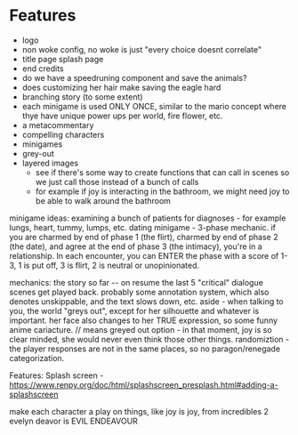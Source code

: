 # Features
- logo
- non woke config, no woke is just "every choice doesnt correlate"
- title page splash page
- end credits
- do we have a speedruning component and save the animals?
- does customizing her hair make saving the eagle hard
- branching story (to some extent)
- each minigame is used ONLY ONCE, similar to the mario concept where thye have unique power ups per world, fire flower, etc.
- a metacommentary
- compelling characters
- minigames
- grey-out
- layered images
    - see if there's some way to create functions that can call in scenes so we just call those instead of a bunch of calls
    - for example if joy is interacting in the bathroom, we might need joy to be able to walk around the bathroom


minigame ideas:
    examining a bunch of patients for diagnoses - for example lungs, heart, tummy, lumps, etc.
    dating minigame - 3-phase mechanic. if you are charmed by end of phase 1 (the flirt), charmed by end of phase 2 (the date), and agree at the end of phase 3 (the intimacy), you're in a relationship. In each encounter, you can ENTER the phase with a score of 1-3, 1 is put off, 3 is flirt, 2 is neutral or unopinionated.

mechanics:
    the story so far -- on resume the last 5 "critical" dialogue scenes get played back. probably some annotation system, which also denotes unskippable, and the text slows down, etc.
    aside - when talking to you, the world "greys out", except for her silhouette and whatever is important.
        her face also changes to her TRUE expression, so some funny anime cariacture.
    // means greyed out option - in that moment, joy is so clear minded, she would never even think those other things.
    randomiztion - the player responses are not in the same places, so no paragon/renegade categorization.

Features:
Splash screen - https://www.renpy.org/doc/html/splashscreen_presplash.html#adding-a-splashscreen

make each character a play on things, like joy is joy, from incredibles 2 evelyn deavor is EVIL ENDEAVOUR
